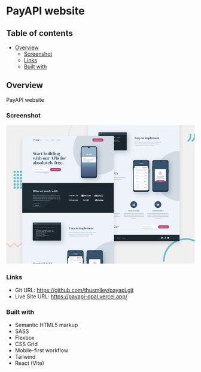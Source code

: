 # PayAPI website

## Table of contents

- [Overview](#overview)
  - [Screenshot](#screenshot)
  - [Links](#links)
  - [Built with](#built-with)

## Overview

PayAPI website

### Screenshot

![](./public/preview.jpg)

### Links

- Git URL: https://github.com/thusmiley/payapi.git
- Live Site URL: https://payapi-opal.vercel.app/

### Built with

- Semantic HTML5 markup
- SASS
- Flexbox
- CSS Grid
- Mobile-first workflow
- Tailwind
- React (Vite)
